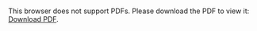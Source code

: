 <object data="christ-in-song/CIS1908pdfs/468.pdf" type="application/pdf" width="100%" height="1024px">
    <embed src="christ-in-song/CIS1908pdfs/468.pdf">
        <p>This browser does not support PDFs. Please download the PDF to view it: <a href="christ-in-song/CIS1908pdfs/468.pdf">Download PDF</a>.</p>
    </embed>
</object>
